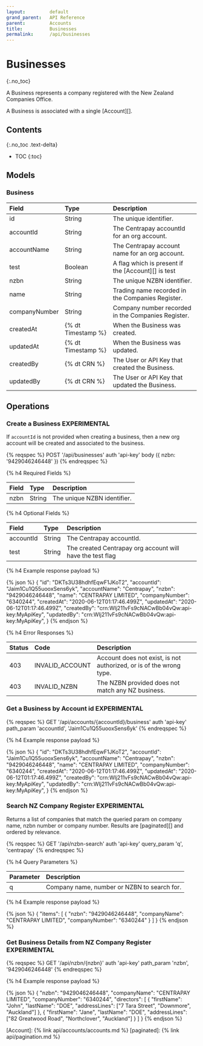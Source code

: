 ```yaml
---
layout:         default
grand_parent:   API Reference
parent:         Accounts
title:          Businesses
permalink:      /api/businesses
---
```


# Businesses
{:.no_toc}

A Business represents a company registered with the New Zealand Companies Office.

A Business is associated with a single [Account][].

## Contents
{:.no_toc .text-delta}

* TOC
{:toc}

## Models

### Business

|     Field     |        Type        |                    Description                     |
| :------------ | :----------------- | :------------------------------------------------- |
| id            | String             | The unique identifier.                             |
| accountId     | String             | The Centrapay accountId for an org account.        |
| accountName   | String             | The Centrapay account name for an org account.     |
| test          | Boolean            | A flag which is present if the [Account][] is test |
| nzbn          | String             | The unique NZBN identifier.                        |
| name          | String             | Trading name recorded in the Companies Register.   |
| companyNumber | String             | Company number recorded in the Companies Register. |
| createdAt     | {% dt Timestamp %} | When the Business was created.                     |
| updatedAt     | {% dt Timestamp %} | When the Business was updated.                     |
| createdBy     | {% dt CRN %}       | The User or API Key that created the Business.     |
| updatedBy     | {% dt CRN %}       | The User or API Key that updated the Business.     |

## Operations

### Create a Business **EXPERIMENTAL**

If `accountId` is not provided when creating a business, then a new
org account will be created and associated to the business.

{% reqspec %}
  POST '/api/businesses'
  auth 'api-key'
  body ({
    nzbn: '9429046246448'
  })
{% endreqspec %}

{% h4 Required Fields %}

| Field |  Type  |         Description         |
| :---- | :----- | :-------------------------- |
| nzbn  | String | The unique NZBN identifier. |

{% h4 Optional Fields %}

|   Field   |  Type  |                        Description                        |
| :-------- | :----- | :-------------------------------------------------------- |
| accountId | String | The Centrapay accountId.                                  |
| test      | String | The created Centrapay org account will have the test flag |

{% h4 Example response payload %}

{% json %}
{
  "id": "DKTs3U38hdhfEqwF1JKoT2",
  "accountId": "Jaim1Cu1Q55uooxSens6yk",
  "accountName": "Centrapay",
  "nzbn": "9429046246448",
  "name": "CENTRAPAY LIMITED",
  "companyNumber": "6340244",
  "createdAt": "2020-06-12T01:17:46.499Z",
  "updatedAt": "2020-06-12T01:17:46.499Z",
  "createdBy": "crn:WIj211vFs9cNACwBb04vQw:api-key:MyApiKey",
  "updatedBy": "crn:WIj211vFs9cNACwBb04vQw:api-key:MyApiKey",
}
{% endjson %}

{% h4 Error Responses %}

| Status |      Code       |                             Description                             |
| :----- | :-------------- | :------------------------------------------------------------------ |
| 403    | INVALID_ACCOUNT | Account does not exist, is not authorized, or is of the wrong type. |
| 403    | INVALID_NZBN    | The NZBN provided does not match any NZ business.                   |

### Get a Business by Account id **EXPERIMENTAL**

{% reqspec %}
  GET '/api/accounts/{accountId}/business'
  auth 'api-key'
  path_param 'accountId', 'Jaim1Cu1Q55uooxSens6yk'
{% endreqspec %}

{% h4 Example response payload %}

{% json %}
{
  "id": "DKTs3U38hdhfEqwF1JKoT2",
  "accountId": "Jaim1Cu1Q55uooxSens6yk",
  "accountName": "Centrapay",
  "nzbn": "9429046246448",
  "name": "CENTRAPAY LIMITED",
  "companyNumber": "6340244",
  "createdAt": "2020-06-12T01:17:46.499Z",
  "updatedAt": "2020-06-12T01:17:46.499Z",
  "createdBy": "crn:WIj211vFs9cNACwBb04vQw:api-key:MyApiKey",
  "updatedBy": "crn:WIj211vFs9cNACwBb04vQw:api-key:MyApiKey",
}
{% endjson %}

### Search NZ Company Register **EXPERIMENTAL**

Returns a list of companies that match the queried param on company name, nzbn number or company
number. Results are [paginated][] and ordered by relevance.

{% reqspec %}
  GET '/api/nzbn-search'
  auth 'api-key'
  query_param 'q', 'centrapay'
{% endreqspec %}

{% h4 Query Parameters %}

| Parameter |                 Description                 |
| :-------- | :------------------------------------------ |
| q         | Company name, number or NZBN to search for. |

{% h4 Example response payload %}

{% json %}
{
  "items": [
    {
      "nzbn": "9429046246448",
      "companyName": "CENTRAPAY LIMITED",
      "companyNumber": "6340244"
    }
  ]
}
{% endjson %}

### Get Business Details from NZ Company Register **EXPERIMENTAL**

{% reqspec %}
  GET '/api/nzbn/{nzbn}'
  auth 'api-key'
  path_param 'nzbn', '9429046246448'
{% endreqspec %}

{% h4 Example response payload %}

{% json %}
{
  "nzbn": "9429046246448",
  "companyName": "CENTRAPAY LIMITED",
  "companyNumber": "6340244",
  "directors": [
    {
      "firstName": "John",
      "lastName": "DOE",
      "addressLines": ["7 Tara Street", "Downmore", "Auckland"]
    },
    {
      "firstName": "Jane",
      "lastName": "DOE",
      "addressLines": ["82 Greatwood Road", "Northclover", "Auckland"]
    }
  ]
}
{% endjson %}

[Account]: {% link api/accounts/accounts.md %}
[paginated]: {% link api/pagination.md %}
